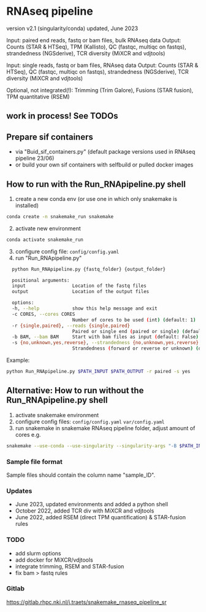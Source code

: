 # RNAseq pipeline
version v2.1 (singularity/conda)
updated, June 2023

Input: paired end  reads, fastq or bam files, bulk RNAseq data
Output: Counts (STAR & HTSeq), TPM (Kallisto), QC (fastqc, multiqc on fastqs), strandedness (NGSderive), TCR diversity (MiXCR and vdjtools)

Input: single reads, fastq or bam files, RNAseq data
Output: Counts (STAR & HTSeq), QC (fastqc, multiqc on fastqs), strandedness (NGSderive), TCR diversity (MiXCR and vdjtools)

Optional, not integrated(!): Trimming (Trim Galore), Fusions (STAR fusion), TPM quantitative (RSEM)

## work in process! See TODOs ##

## Prepare sif containers
- via "Buid_sif_containers.py" (default package versions used in RNAseq pipeline 23/06)
- or build your own sif containers with selfbuild or pulled docker images


## How to run with the Run_RNApipeline.py shell
1. create a new conda env (or use one in which only snakemake is installed)
```bash
conda create -n snakemake_run snakemake
```
2. activate new environment
```bash
conda activate snakemake_run
```
3. configure config file:
`config/config.yaml`
4. run "Run_RNApipeline.py"
```bash
  python Run_RNApipeline.py {fastq_folder} {output_folder}
```

```bash
  positional arguments:
  input                 Location of the fastq files
  output                Location of the output files

  options:
  -h, --help            show this help message and exit
  -c CORES, --cores CORES
                        Number of cores to be used (int) (default: 1)
  -r {single,paired}, --reads {single,paired}
                        Paired or single end (paired or single) (default: single)
  -b BAM, --bam BAM     Start with bam files as input (default: False) (default: False)
  -s {no,unknown,yes,reverse}, --strandedness {no,unknown,yes,reverse}
                        Strandedness (forward or reverse or unknown) (default: unknown)
```
Example:
```bash
python Run_RNApipeline.py $PATH_INPUT $PATH_OUTPUT -r paired -s yes
```

## Alternative: How to run without the Run_RNApipeline.py shell
1. activate snakemake environment
2. configure config files:
`config/config.yaml`
`var/config.yaml`
3. run snakemake in snakemake RNAseq pipeline folder, adjust amount of cores
e.g. 
```bash
snakemake --use-conda --use-singularity --singularity-args "-B $PATH_INPUT -B $PATH_OUTPUT -B $PATH_REF" --cores 1 -k
```

### Sample file format 
Sample files should contain the column name "sample_ID".

### Updates
- June 2023, updated environments and added a python shell
- October 2022, added TCR div with MiXCR and vdjtools
- June 2022, added RSEM (direct TPM quantification) & STAR-fusion rules

### TODO
- add slurm options
- add docker for MiXCR/vdjtools
- integrate trimming, RSEM and STAR-fusion 
- fix bam > fastq rules

### Gitlab
https://gitlab.rhpc.nki.nl/j.traets/snakemake_rnaseq_pipeline_sr
